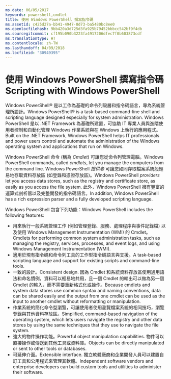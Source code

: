 ```yaml
---
ms.date: 06/05/2017
keywords: powershell,cmdlet
title: 使用 Windows PowerShell 撰寫指令碼
ms.assetid: c425d27a-bb41-4947-8d73-ba5480bc8ee0
ms.openlocfilehash: 9bb420a3d725d3fa925b79452bbbcc542bf9f4db
ms.sourcegitcommit: cf195b090b3223fa4917206dfec7f0b603873cdf
ms.translationtype: HT
ms.contentlocale: zh-TW
ms.lasthandoff: 04/09/2018
ms.locfileid: "30949395"
---
```

# <a name="scripting-with-windows-powershell"></a><span data-ttu-id="542dd-103">使用 Windows PowerShell 撰寫指令碼</span><span class="sxs-lookup"><span data-stu-id="542dd-103">Scripting with Windows PowerShell</span></span>

<span data-ttu-id="542dd-104">Windows PowerShell® 是以工作為基礎的命令列殼層和指令碼語言，專為系統管理所設計。</span><span class="sxs-lookup"><span data-stu-id="542dd-104">Windows PowerShell® is a task-based command-line shell and scripting language designed especially for system administration.</span></span> <span data-ttu-id="542dd-105">Windows PowerShell 是以 .NET Framework 為基礎所建置，可協助 IT 專業人員與進階使用者控制和自動化管理 Windows 作業系統與在 Windows 上執行的應用程式。</span><span class="sxs-lookup"><span data-stu-id="542dd-105">Built on the .NET Framework, Windows PowerShell helps IT professionals and power users control and automate the administration of the Windows operating system and applications that run on Windows.</span></span>

<span data-ttu-id="542dd-106">Windows PowerShell 命令 (稱為 *Cmdlet*) 可讓您從命令列管理電腦。</span><span class="sxs-lookup"><span data-stu-id="542dd-106">Windows PowerShell commands, called *cmdlets*, let you manage the computers from the command line.</span></span> <span data-ttu-id="542dd-107">Windows PowerShell *提供者* 可讓您如同存取檔案系統般輕易地存取資料存放區 (如登錄和憑證存放區)。</span><span class="sxs-lookup"><span data-stu-id="542dd-107">Windows PowerShell *providers* let you access data stores, such as the registry and certificate store, as easily as you access the file system.</span></span> <span data-ttu-id="542dd-108">此外，Windows PowerShell 擁有豐富的運算式剖析器以及完整開發的指令碼語言。</span><span class="sxs-lookup"><span data-stu-id="542dd-108">In addition, Windows PowerShell has a rich expression parser and a fully developed scripting language.</span></span>

<span data-ttu-id="542dd-109">Windows PowerShell 包含下列功能：</span><span class="sxs-lookup"><span data-stu-id="542dd-109">Windows PowerShell includes the following features:</span></span>

- <span data-ttu-id="542dd-110">用來執行一般系統管理工作 (例如管理登錄、服務、處理程序與事件記錄檔) 以及使用 Windows Management Instrumentation (WMI) 的 Cmdlet。</span><span class="sxs-lookup"><span data-stu-id="542dd-110">Cmdlets for performing common system administration tasks, such as managing the registry, services, processes, and event logs, and using Windows Management Instrumentation (WMI).</span></span>
- <span data-ttu-id="542dd-111">適用於現有指令碼和命令列工具的工作型指令碼語言與支援。</span><span class="sxs-lookup"><span data-stu-id="542dd-111">A task-based scripting language and support for existing scripts and command-line tools.</span></span>
- <span data-ttu-id="542dd-112">一致的設計。</span><span class="sxs-lookup"><span data-stu-id="542dd-112">Consistent design.</span></span> <span data-ttu-id="542dd-113">因為 Cmdlet 和系統資料存放區使用通用語法和命名慣例，資料可以輕易地共用，且一個 Cmdlet 的輸出可以做為另一個 Cmdlet 的輸入，而不需要重新格式化或操作。</span><span class="sxs-lookup"><span data-stu-id="542dd-113">Because cmdlets and system data stores use common syntax and naming conventions, data can be shared easily and the output from one cmdlet can be used as the input to another cmdlet without reformatting or manipulation.</span></span>
- <span data-ttu-id="542dd-114">作業系統的簡化命令型瀏覽，可讓使用者使用瀏覽檔案系統的相同技巧，瀏覽登錄與其他資料存放區。</span><span class="sxs-lookup"><span data-stu-id="542dd-114">Simplified, command-based navigation of the operating system, which lets users navigate the registry and other data stores by using the same techniques that they use to navigate the file system.</span></span>
- <span data-ttu-id="542dd-115">強大的物件操作功能。</span><span class="sxs-lookup"><span data-stu-id="542dd-115">Powerful object manipulation capabilities.</span></span> <span data-ttu-id="542dd-116">物件可以直接操作或傳送到其他工具或資料庫。</span><span class="sxs-lookup"><span data-stu-id="542dd-116">Objects can be directly manipulated or sent to other tools or databases.</span></span>
- <span data-ttu-id="542dd-117">可延伸介面。</span><span class="sxs-lookup"><span data-stu-id="542dd-117">Extensible interface.</span></span> <span data-ttu-id="542dd-118">獨立軟體廠商和企業開發人員可以建置自訂工具和公用程式來管理其軟體。</span><span class="sxs-lookup"><span data-stu-id="542dd-118">Independent software vendors and enterprise developers can build custom tools and utilities to administer their software.</span></span>